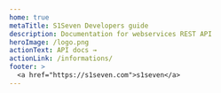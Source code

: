 ```yaml
---
home: true
metaTitle: S1Seven Developers guide
description: Documentation for webservices REST API
heroImage: /logo.png
actionText: API docs →
actionLink: /informations/
footer: >
  <a href="https://s1seven.com">s1seven</a>
---
```

